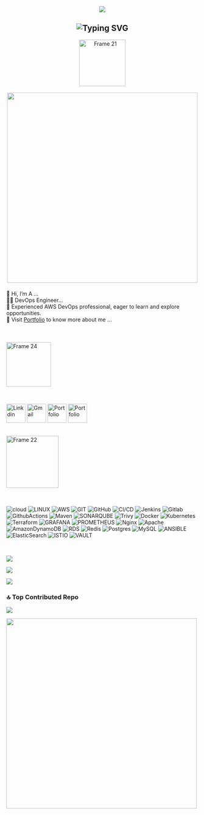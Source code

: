 <div style="text-align: center;">
  <img style="max-width: 100%;" src="https://github.com/AnandPattanashetti/AnandPattanashetti/blob/main/github-header-image%20(1).png" />
</div>




<h2 align="center"><img src="https://readme-typing-svg.demolab.com?font=Fira+Code&pause=1000&color=9B72FF&random=false&width=435&lines=%22Learning%2C+Living%2C+and+Leveling+up.%22" alt="Typing SVG" />

</h2>
<div style="text-align: center;">
        <a href="https://vinodjangid07.github.io/">
            <img width="122" alt="Frame 21" src="https://github.com/vinodjangid07/vinodjangid07/assets/86096184/fc2c1204-e65d-442c-b3b2-c640474b91d6">
        </a>
        <br><br>
        <img src="https://user-images.githubusercontent.com/74038190/212746035-d5c61762-973c-44c0-aec7-887f3b7690e3.gif" width="500px">
    </div>
    <div style="text-align: center; max-width: 600px; margin: 20px auto;">
        <ul style="list-style-type: none; padding: 0; text-align: left;">
            <li>👋 Hi, I’m A ...</li>
            <li>👨‍💻 DevOps Engineer...</li>
            <li>🌟 Experienced AWS DevOps professional, eager to learn and explore opportunities.</li>
            <li>📂 Visit <a href="https://anandshetty.cloud/" target="_blank">Portfolio</a> to know more about me ...</li>
        </ul>
    </div>

<br>




<p align="left"><img width="117" alt="Frame 24" src="https://github.com/vinodjangid07/vinodjangid07/assets/86096184/fe9e5a0d-e48a-4fac-ba66-d6d99c368d54"></p>
<br>





<p align="left">
 <a href="https://linkedin.com/in/anand-p9731265371/" target="_blank"><img src="https://user-images.githubusercontent.com/74038190/235294012-0a55e343-37ad-4b0f-924f-c8431d9d2483.gif" alt="Linkdin" height="50" title="linkdin"></a>
  <a href="mailto:ashetti.devops@gmail.com" target="_blank"><img src="https://cdn.dribbble.com/users/199215/screenshots/10180559/media/e92f5499d15e13469e21eb081407b2dd.gif" alt="Gmail" height="50" title="Gmail"></a>
<!--   <a href="https://twitter.com/Vinod_Jangid07" target="_blank"><img src="https://github.com/vinodjangid07/vinodjangid07/assets/86096184/80ca6f4f-01a3-40db-a50f-77bde71f13ad" alt="Twitter" height="50" title="Twitter"></a> -->
<!--  <a href="https://www.instagram.com/vinod.jangid07/" target="_blank"><img src="https://github.com/vinodjangid07/vinodjangid07/assets/86096184/1de75b52-f87e-4394-975f-755b198d3536" alt="Instagram" height="50" title="Instagram"></a> -->
<!--   <a href="https://uiverse.io/profile/vinodjangid07" target="_blank"><img src="https://github.com/vinodjangid07/vinodjangid07/assets/86096184/b07ceafc-8cc1-4e4d-a5b4-e1846c40f0c2" alt="uiverse" height="50" title="Uiverse"></a> -->
<!--  <a href="https://codepen.io/vinodjangid07" target="_blank"><img src="https://github.com/vinodjangid07/vinodjangid07/assets/86096184/85960e4e-546e-4b2e-a2f5-0b7ae0a2e15d" alt="Codepen" height="50" title="Codepen"></a> -->
 <a href="https://anandshetty.cloud/" target="_blank"><img src="https://upload.wikimedia.org/wikipedia/commons/8/81/Portfolio_.gif" alt="Portfolio" height="50" title="Portfolio"></a>
  <a href="https://medium.com/@anandshetty010/" target="_blank"><img src="https://miro.medium.com/v2/resize:fit:679/1*00ZKQ1H980DMtrs3woE4Gg.gif" alt="Portfolio" height="50" title="Blog"></a>

 
</p>
<br>

<img width="137" alt="Frame 22" src="https://github.com/vinodjangid07/vinodjangid07/assets/86096184/96fc909c-2e49-4d81-8f7e-b46471d60e53">
<br><br><br>

 ![cloud](https://img.shields.io/badge/Cloud-%2300ADD8.svg?style=flat&logo=Cloud&logoColor=white) ![LINUX](https://img.shields.io/badge/Linux-FCC624?style=flat&logo=linux&logoColor=black) ![AWS](https://img.shields.io/badge/AWS-%23FF9900.svg?style=flat&logo=aws&logoColor=white) ![GIT](https://img.shields.io/badge/Git-fc6d26?style=flat&logo=git&logoColor=white) ![GitHub](https://img.shields.io/badge/GitHub-%234285F4.svg?style=flat&logo=github&logoColor=white) ![CI/CD](https://img.shields.io/badge/CI/CD-%23632CA6.svg?style=flat&logo=cicd&logoColor=white)  ![Jenkins](https://img.shields.io/badge/Jenkins-%234285F4.svg?style=flat&logo=jenkins&logoColor=white) ![Gitlab](https://img.shields.io/badge/Gitlab-%234285F4.svg?style=flat&logo=gitlab&logoColor=white) ![GithubActions](https://img.shields.io/badge/GitHubActions-%234285F4.svg?style=flat&logo=githubactions&logoColor=white) ![Maven](https://img.shields.io/badge/Maven-%234285F4.svg?style=flat&logo=maven&logoColor=white) ![SONARQUBE](https://img.shields.io/badge/sonarqube-4E9BCD.svg?style=flat&logo=sonarqube&logoColor=white&color=%234E9BCD) ![Trivy](https://img.shields.io/badge/Trivy-%234285F4.svg?style=flat&logo=trivy&logoColor=white) ![Docker](https://img.shields.io/badge/docker-%230db7ed.svg?style=flat&logo=docker&logoColor=white) ![Kubernetes](https://img.shields.io/badge/kubernetes-%23326ce5.svg?style=flat&logo=kubernetes&logoColor=white) ![Terraform](https://img.shields.io/badge/terraform-%235835CC.svg?style=flat&logo=terraform&logoColor=white) ![GRAFANA](https://img.shields.io/badge/grafana-F46800.svg?style=flat&logo=grafana&logoColor=white&color=%23F46800)  ![PROMETHEUS](https://img.shields.io/badge/prometheus-E6522C.svg?style=flat&logo=prometheus&logoColor=white&color=%23E6522C)   ![Nginx](https://img.shields.io/badge/nginx-%23009639.svg?style=flat&logo=nginx&logoColor=white) ![Apache](https://img.shields.io/badge/apache-%23D42029.svg?style=flat&logo=apache&logoColor=white) ![AmazonDynamoDB](https://img.shields.io/badge/Amazon%20DynamoDB-4053D6?style=flat&logo=Amazon%20DynamoDB&logoColor=white)  ![RDS](https://img.shields.io/badge/RDS-%234285F4.svg?style=flat&logo=rds&logoColor=white) ![Redis](https://img.shields.io/badge/redis-%23DD0031.svg?style=flat&logo=redis&logoColor=white) ![Postgres](https://img.shields.io/badge/postgres-%23316192.svg?style=flat&logo=postgresql&logoColor=white) ![MySQL](https://img.shields.io/badge/mysql-%2300000f.svg?style=flat&logo=mysql&logoColor=white) ![ANSIBLE](https://img.shields.io/badge/ansible-%231A1918.svg?style=flat&logo=ansible&logoColor=white)![ElasticSearch](https://img.shields.io/badge/-ElasticSearch-005571?style=flat&logo=elasticsearch) ![ISTIO](https://img.shields.io/badge/istio-466BB0.svg?style=flat&logo=istio&logoColor=white&color=%23466BB0) ![VAULT](https://img.shields.io/badge/vault-FFEC6E.svg?style=flat&logo=vault&logoColor=white&color=%23FFEC6E) 

 <br>

[![](https://visitcount.itsvg.in/api?id=AnandPattanashetti&icon=0&color=0)](https://visitcount.itsvg.in)

![](https://github-readme-stats.vercel.app/api?username=AnandPattanashetti&theme=dark&hide_border=false&include_all_commits=false&count_private=false)

![](https://github-readme-stats.vercel.app/api/top-langs/?username=AnandPattanashetti&theme=dark&hide_border=false&include_all_commits=false&count_private=false&layout=compact)



### 🔝 Top Contributed Repo
![](https://github-contributor-stats.vercel.app/api?username=AnandPattanashetti&limit=5&theme=dark&combine_all_yearly_contributions=true)


<img src="https://user-images.githubusercontent.com/74038190/214644145-264f4759-7633-441e-9d67-d8dda9d50d26.gif" width="500px">

